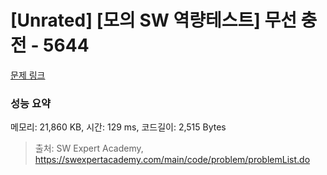 # [Unrated] [모의 SW 역량테스트] 무선 충전 - 5644 

[문제 링크](https://swexpertacademy.com/main/code/problem/problemDetail.do?contestProbId=AWXRDL1aeugDFAUo) 

### 성능 요약

메모리: 21,860 KB, 시간: 129 ms, 코드길이: 2,515 Bytes



> 출처: SW Expert Academy, https://swexpertacademy.com/main/code/problem/problemList.do